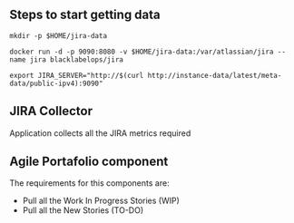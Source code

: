 ## Steps to start getting data

```
mkdir -p $HOME/jira-data

docker run -d -p 9090:8080 -v $HOME/jira-data:/var/atlassian/jira --name jira blacklabelops/jira

export JIRA_SERVER="http://$(curl http://instance-data/latest/meta-data/public-ipv4):9090"
```

## JIRA Collector

Application collects all the JIRA metrics required

## Agile Portafolio component

The requirements for this components are:
* Pull all the Work In Progress Stories (WIP)
* Pull all the New Stories (TO-DO)